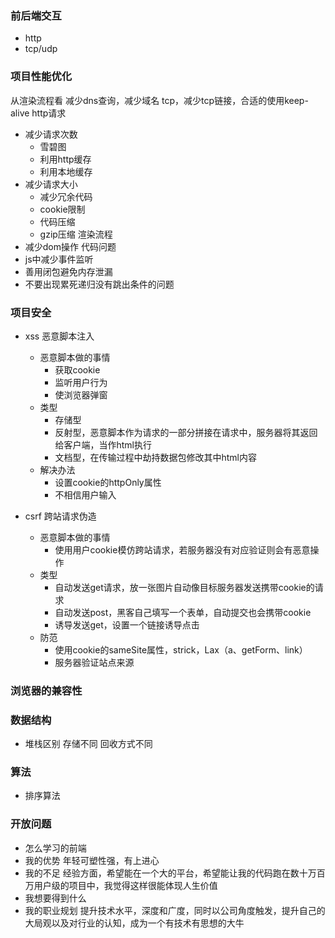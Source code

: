 <!--
 * @Date: 2020-06-17 21:48:18
 * @LastEditors: hanjiawang
 * @LastEditTime: 2020-06-18 08:29:17
--> 
<!-- 得知明天面试官为后台的技术总监，以及结合网上面经而言，大致总结以下几个方面 -->
### 前后端交互
- http
- tcp/udp

### 项目性能优化
从渲染流程看
减少dns查询，减少域名
tcp，减少tcp链接，合适的使用keep-alive
http请求
   - 减少请求次数
      - 雪碧图
      - 利用http缓存  
      - 利用本地缓存
   - 减少请求大小
      - 减少冗余代码
      - cookie限制
      - 代码压缩
      - gzip压缩
渲染流程
   - 减少dom操作
代码问题
   - js中减少事件监听
   - 善用闭包避免内存泄漏
   - 不要出现累死递归没有跳出条件的问题


### 项目安全
- xss 恶意脚本注入
   - 恶意脚本做的事情
      - 获取cookie
      - 监听用户行为
      - 使浏览器弹窗
   - 类型
      - 存储型
      - 反射型，恶意脚本作为请求的一部分拼接在请求中，服务器将其返回给客户端，当作html执行
      - 文档型，在传输过程中劫持数据包修改其中html内容
   - 解决办法
      - 设置cookie的httpOnly属性
      - 不相信用户输入

- csrf 跨站请求伪造
   - 恶意脚本做的事情
      - 使用用户cookie模仿跨站请求，若服务器没有对应验证则会有恶意操作
   - 类型
      - 自动发送get请求，放一张图片自动像目标服务器发送携带cookie的请求
      - 自动发送post，黑客自己填写一个表单，自动提交也会携带cookie
      - 诱导发送get，设置一个链接诱导点击
   - 防范
      - 使用cookie的sameSite属性，strick，Lax（a、getForm、link）
      - 服务器验证站点来源

### 浏览器的兼容性

### 数据结构
- 堆栈区别
存储不同
回收方式不同


### 算法
- 排序算法

### 开放问题
- 怎么学习的前端
- 我的优势
年轻可塑性强，有上进心
- 我的不足
经验方面，希望能在一个大的平台，希望能让我的代码跑在数十万百万用户级的项目中，我觉得这样很能体现人生价值
- 我想要得到什么
- 我的职业规划
提升技术水平，深度和广度，同时以公司角度触发，提升自己的大局观以及对行业的认知，成为一个有技术有思想的大牛
